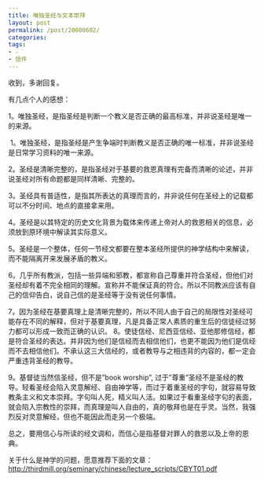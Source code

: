 ```yaml
---
title: 唯独圣经与文本崇拜
layout: post
permalink: /post/20080602/
categories:
tags:
- ☆
- 信件
---
```


收到，多谢回复。

有几点个人的感想：

1。唯独圣经，是指圣经是判断一个教义是否正确的最高标准，并非说圣经是唯一的来源。

 1。唯独圣经，是指圣经是产生争端时判断教义是否正确的唯一标准，并非说圣经是日常学习资料的唯一来源。

2。圣经是清晰完整的，是指圣经对于基要的救恩真理有完备而清晰的论述，并非说圣经对所有命题都是同样清晰、完整的。

3。圣经具有普适性，是指其所表达的真理而言的，并非说任何在圣经上的记载都可以不分时间、地点的直接拿来用。

4。圣经是以其特定的历史文化背景为载体来传递上帝对人的救恩相关的信息，必须放到原环境中解读其实际意义。

5。圣经是一个整体，任何一节经文都要在整本圣经所提供的神学结构中来解读，而不能隔离开来发展矛盾的教义。

6。几乎所有教派，包括一些异端和邪教，都宣称自己尊重并符合圣经，但他们对圣经却有着不完全相同的理解。宣称并不能保证真的符合。所以不同教派应该有自己的信仰告白，说自己信的是圣经等于没有说任何事情。

7。因为圣经在基要真理上是清晰完整的，所以不同人由于自己的局限性对圣经可能存在不同的解释，但对于基要真理，凡是具备正常人素质的重生后的信徒经过努力都可以形成一致而正确的认识。
8。使徒信经、尼西亚信经、亚他那修信经，都是符合圣经的表达。并非因为他们是信经而去相信他们，也更不能因为他们是信经而不去相信他们。不承认这三大信经的，或者教导与之相违背的内容的，都一定会严重违背圣经的教导。

9。基督徒当然信圣经，但不是”book worship”,
过于”尊重”圣经不是圣经的教导。轻看圣经会陷入灵意解经、自由神学等，而过于着重圣经的字句，就容易导致教条主义和文本崇拜。字句叫人死，精义叫人活。如果过于看重圣经字句的表面，就会陷入宗教性的崇拜，而真理是叫人自由的，真的敬拜也是在乎灵。当然，我强烈反对灵意解经，但也不能因此而走另一个极端。

总之，要用信心与所读的经文调和，而信心是指基督对罪人的救恩以及上帝的恩典。

关于什么是神学的问题，愿意推荐下面的文章：
http://thirdmill.org/seminary/chinese/lecture_scripts/CBYT01.pdf
